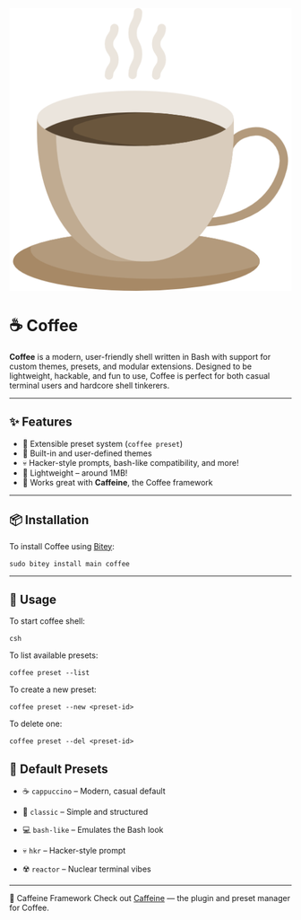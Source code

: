 ![Logo](/media/coffee.png)

# ☕ Coffee

**Coffee** is a modern, user-friendly shell written in Bash with support for custom themes, presets, and modular extensions. Designed to be lightweight, hackable, and fun to use, Coffee is perfect for both casual terminal users and hardcore shell tinkerers.

---

## ✨ Features

- 🔌 Extensible preset system (`coffee preset`)
- 🎨 Built-in and user-defined themes
- 💀 Hacker-style prompts, bash-like compatibility, and more!
- 💾 Lightweight – around 1MB!
- 🤝 Works great with **Caffeine**, the Coffee framework

---

## 📦 Installation

To install Coffee using [Bitey](https://github.com/leon8326-nogeese/bitey):

```
sudo bitey install main coffee
```
---

## 🔧 Usage
To start coffee shell:
```
csh
```
To list available presets:
```
coffee preset --list
```
To create a new preset:
```
coffee preset --new <preset-id>
```
To delete one:
```
coffee preset --del <preset-id>
```

## 🎨 Default Presets
- ☕ `cappuccino` – Modern, casual default

- 📄 `classic` – Simple and structured

- 💻 `bash-like` – Emulates the Bash look

- 💀 `hkr` – Hacker-style prompt

- ☢️ `reactor` – Nuclear terminal vibes

---

🤎 Caffeine Framework
Check out [Caffeine](https://github.com/NarpIndex/caffeine) — the plugin and preset manager for Coffee.


